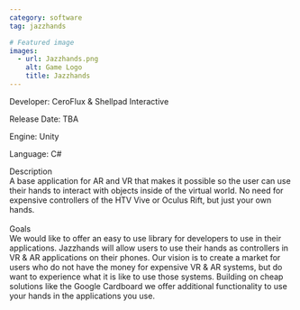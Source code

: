 ```yaml
---
category: software
tag: jazzhands

# Featured image
images:
  - url: Jazzhands.png
    alt: Game Logo
    title: Jazzhands
---
```


<!--content-->

<p class="dev"><span>Developer:</span> CeroFlux & Shellpad Interactive</p>
<p class="detail"><span>Release Date:</span> TBA</p>
<p class="detail"><span>Engine:</span> Unity</p>
<p class="detail"><span>Language:</span> C#</p>
<div class="project-desc">
    <p><span class="bold">Description</span><br>A base application for AR and VR that makes it possible so the user can use their hands to interact with objects inside of the virtual world. No need for expensive controllers of the HTV Vive or Oculus Rift, but just your own hands.<br><br><span class="bold">Goals</span><br>We would like to offer an easy to use library for developers to use in their applications. Jazzhands will allow users to use their hands as controllers in VR & AR applications on their phones. Our vision is to create a market for users who do not have the money for expensive VR & AR systems, but do want to experience what it is like to use those systems. Building on cheap solutions like the Google Cardboard we offer additional functionality to use your hands in the applications you use.</p>
</div>
